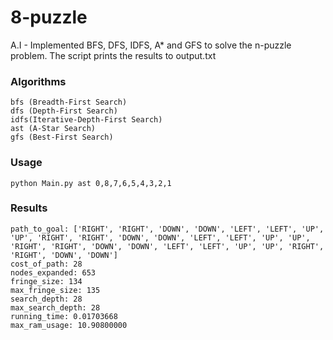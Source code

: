 # 8-puzzle

A.I - Implemented BFS, DFS, IDFS, A* and GFS to solve the n-puzzle problem. The script prints the results to output.txt

### Algorithms
```
bfs (Breadth-First Search)
dfs (Depth-First Search)
idfs(Iterative-Depth-First Search)
ast (A-Star Search)
gfs (Best-First Search)
```
### Usage
```
python Main.py ast 0,8,7,6,5,4,3,2,1
```
### Results
```
path_to_goal: ['RIGHT', 'RIGHT', 'DOWN', 'DOWN', 'LEFT', 'LEFT', 'UP', 'UP', 'RIGHT', 'RIGHT', 'DOWN', 'DOWN', 'LEFT', 'LEFT', 'UP', 'UP', 'RIGHT', 'RIGHT', 'DOWN', 'DOWN', 'LEFT', 'LEFT', 'UP', 'UP', 'RIGHT', 'RIGHT', 'DOWN', 'DOWN']
cost_of_path: 28
nodes_expanded: 653
fringe_size: 134
max_fringe_size: 135
search_depth: 28
max_search_depth: 28
running_time: 0.01703668
max_ram_usage: 10.90800000
```
